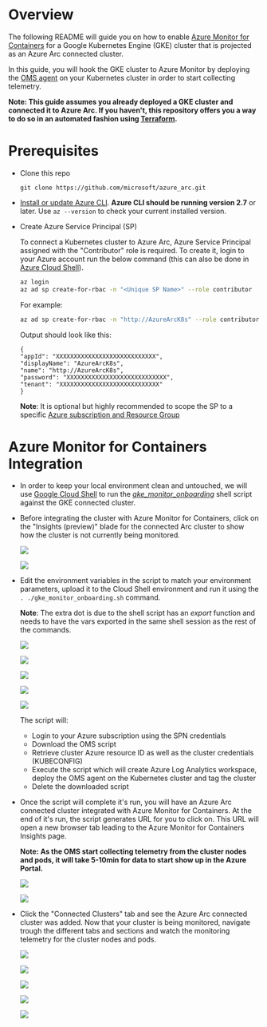 # Overview

The following README will guide you on how to enable [Azure Monitor for Containers](https://docs.microsoft.com/en-us/azure/azure-monitor/insights/container-insights-overview) for a Google Kubernetes Engine (GKE) cluster that is projected as an Azure Arc connected cluster.

In this guide, you will hook the GKE cluster to Azure Monitor by deploying the [OMS agent](https://docs.microsoft.com/en-us/azure/azure-monitor/platform/log-analytics-agent) on your Kubernetes cluster in order to start collecting telemetry.  

**Note: This guide assumes you already deployed a GKE cluster and connected it to Azure Arc. If you haven't, this repository offers you a way to do so in an automated fashion using [Terraform](gke_terraform.md).**

# Prerequisites

* Clone this repo

    ```terminal
    git clone https://github.com/microsoft/azure_arc.git
    ```

* [Install or update Azure CLI](https://docs.microsoft.com/en-us/cli/azure/install-azure-cli?view=azure-cli-latest). **Azure CLI should be running version 2.7** or later. Use ```az --version``` to check your current installed version.

* Create Azure Service Principal (SP)   

    To connect a Kubernetes cluster to Azure Arc, Azure Service Principal assigned with the "Contributor" role is required. To create it, login to your Azure account run the below command (this can also be done in [Azure Cloud Shell](https://shell.azure.com/)).

    ```bash
    az login
    az ad sp create-for-rbac -n "<Unique SP Name>" --role contributor
    ```

    For example:

    ```bash
    az ad sp create-for-rbac -n "http://AzureArcK8s" --role contributor
    ```

    Output should look like this:

    ```
    {
    "appId": "XXXXXXXXXXXXXXXXXXXXXXXXXXXX",
    "displayName": "AzureArcK8s",
    "name": "http://AzureArcK8s",
    "password": "XXXXXXXXXXXXXXXXXXXXXXXXXXXX",
    "tenant": "XXXXXXXXXXXXXXXXXXXXXXXXXXXX"
    }
    ```
    
    **Note**: It is optional but highly recommended to scope the SP to a specific [Azure subscription and Resource Group](https://docs.microsoft.com/en-us/cli/azure/ad/sp?view=azure-cli-latest)

# Azure Monitor for Containers Integration

* In order to keep your local environment clean and untouched, we will use [Google Cloud Shell](https://cloud.google.com/shell) to run the [*gke_monitor_onboarding*](../gke/gke_monitor/gke_monitor_onboarding.sh) shell script against the GKE connected cluster.

* Before integrating the cluster with Azure Monitor for Containers, click on the "Insights (preview)" blade for the connected Arc cluster to show how the cluster is not currently being monitored. 

    ![](../img/gke_monitor/01.png)

    ![](../img/gke_monitor/02.png)

* Edit the environment variables in the script to match your environment parameters, upload it to the Cloud Shell environment and run it using the ```. ./gke_monitor_onboarding.sh``` command.

    **Note**: The extra dot is due to the shell script has an *export* function and needs to have the vars exported in the same shell session as the rest of the commands. 

    ![](../img/gke_monitor/03.png)

    ![](../img/gke_monitor/04.png)

    ![](../img/gke_monitor/05.png)

    ![](../img/gke_monitor/06.png)

    ![](../img/gke_monitor/07.png)

    The script will:

    - Login to your Azure subscription using the SPN credentials
    - Download the OMS script
    - Retrieve cluster Azure resource ID as well as the cluster credentials (KUBECONFIG)
    - Execute the script which will create Azure Log Analytics workspace, deploy the OMS agent on the Kubernetes cluster and tag the cluster
    - Delete the downloaded script

* Once the script will complete it's run, you will have an Azure Arc connected cluster integrated with Azure Monitor for Containers. At the end of it's run, the script generates URL for you to click on. This URL will open a new browser tab leading to the Azure Monitor for Containers Insights page. 

    **Note: As the OMS start collecting telemetry from the cluster nodes and pods, it will take 5-10min for data to start show up in the Azure Portal.**

    ![](../img/gke_monitor/08.png)

    ![](../img/gke_monitor/09.png)

* Click the "Connected Clusters" tab and see the Azure Arc connected cluster was added. Now that your cluster is being monitored, navigate trough the different tabs and sections and watch the monitoring telemetry for the cluster nodes and pods.  

    ![](../img/gke_monitor/10.png)

    ![](../img/gke_monitor/11.png)

    ![](../img/gke_monitor/12.png)

    ![](../img/gke_monitor/13.png)

    ![](../img/gke_monitor/14.png)
